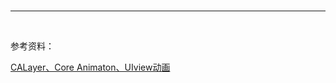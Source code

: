 




<br/>

***
<br/>

参考资料：

[CALayer、Core Animaton、UIview动画](https://blog.csdn.net/zhw521411/article/details/84974997)

